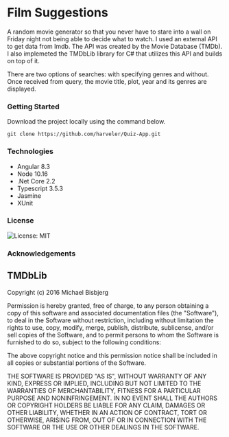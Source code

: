 # Film Suggestions

A random movie generator so that you never have to stare into a wall on Friday night not being able to decide what to watch. I used an external API to get data from Imdb. The API was created by the Movie Database (TMDb). I also implemeted the TMDbLib library for C# that utilizes this API and builds on top of it. 

There are two options of searches: with specifying genres and without. Once received from query, the movie title, plot, year and its genres are displayed.

### Getting Started
Download the project locally using the command below.

```
git clone https://github.com/harveler/Quiz-App.git
```

### Technologies
- Angular 8.3
- Node 10.16
- .Net Core 2.2
- Typescript 3.5.3
- Jasmine
- XUnit

### License
![License: MIT](https://img.shields.io/badge/License-MIT-green.svg)

### Acknowledgements

## TMDbLib

Copyright (c) 2016 Michael Bisbjerg

Permission is hereby granted, free of charge, to any person obtaining a copy
of this software and associated documentation files (the "Software"), to deal
in the Software without restriction, including without limitation the rights
to use, copy, modify, merge, publish, distribute, sublicense, and/or sell
copies of the Software, and to permit persons to whom the Software is
furnished to do so, subject to the following conditions:

The above copyright notice and this permission notice shall be included in all
copies or substantial portions of the Software.

THE SOFTWARE IS PROVIDED "AS IS", WITHOUT WARRANTY OF ANY KIND, EXPRESS OR
IMPLIED, INCLUDING BUT NOT LIMITED TO THE WARRANTIES OF MERCHANTABILITY,
FITNESS FOR A PARTICULAR PURPOSE AND NONINFRINGEMENT. IN NO EVENT SHALL THE
AUTHORS OR COPYRIGHT HOLDERS BE LIABLE FOR ANY CLAIM, DAMAGES OR OTHER
LIABILITY, WHETHER IN AN ACTION OF CONTRACT, TORT OR OTHERWISE, ARISING FROM,
OUT OF OR IN CONNECTION WITH THE SOFTWARE OR THE USE OR OTHER DEALINGS IN THE
SOFTWARE.
